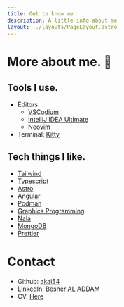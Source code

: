 ```yaml
---
title: Get to know me
description: A little info about me
layout: ../layouts/PageLayout.astro
---
```


# More about me. 👋

## Tools I use.

- Editors: 
  - [VSCodium](https://vscodium.com/)
  - [IntelliJ IDEA Ultimate](https://www.jetbrains.com/idea/)
  - [Neovim](https://neovim.io/)
- Terminal: [Kitty](https://sw.kovidgoyal.net/kitty/)

## Tech things I like.

- [Tailwind](https://tailwindcss.com/)
- [Typescript](https://www.typescriptlang.org/)
- [Astro](https://astro.build)
- [Angular](https://angular.io/)
- [Podman](https://podman.io/)
- [Graphics Programming](https://learnopengl.com/)
- [Nala](https://gitlab.com/volian/nala)
- [MongoDB](https://www.mongodb.com)
- [Prettier](https://prettier.io/)

# Contact

- Github: [akai54](https://github.com/akai54)
- LinkedIn: [Besher AL ADDAM](https://www.linkedin.com/in/besher-al-addam/)
- CV: [Here](https://beshoux.neocities.org/cv_besher.pdf)
